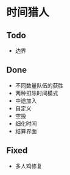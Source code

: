 # 时间猎人

## Todo
 - 边界



## Done
 - 不同数量队伍的获胜
 - 两种扣除时间模式 
 - 中途加入
 - 自定义  
 - 空投 
 - 细化时间
 - 结算界面

## Fixed
 - 多人鸡修复